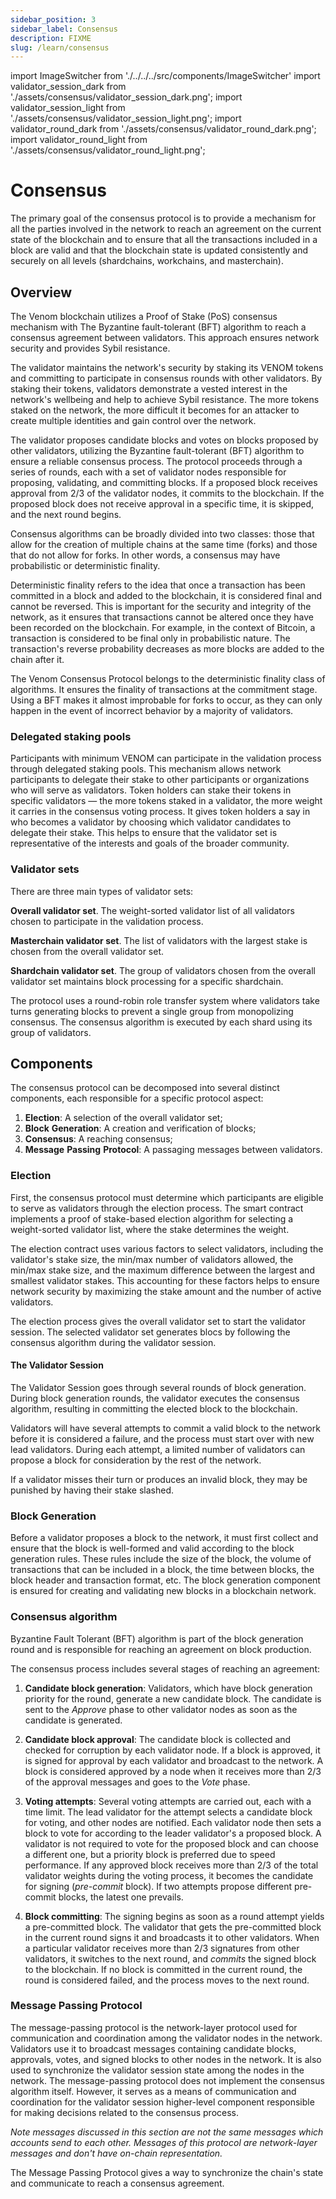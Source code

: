 ```yaml
---
sidebar_position: 3
sidebar_label: Consensus
description: FIXME
slug: /learn/consensus
---
```


import ImageSwitcher from './../../../src/components/ImageSwitcher'
import validator_session_dark from './assets/consensus/validator_session_dark.png';
import validator_session_light from './assets/consensus/validator_session_light.png';
import validator_round_dark from './assets/consensus/validator_round_dark.png';
import validator_round_light from './assets/consensus/validator_round_light.png';

# Consensus

The primary goal of the consensus protocol is to provide a mechanism for all the parties involved in the network to reach an agreement on the current state of the blockchain and to ensure that all the transactions included in a block are valid and that the blockchain state is updated consistently and securely on all levels (shardchains, workchains, and masterchain).

## Overview

The Venom blockchain utilizes a Proof of Stake (PoS) consensus mechanism with The Byzantine fault-tolerant (BFT) algorithm to reach a consensus agreement between validators. This approach ensures network security and provides Sybil resistance.

The validator maintains the network's security by staking its VENOM tokens and committing to participate in consensus rounds with other validators. By staking their tokens, validators demonstrate a vested interest in the network's wellbeing and help to achieve Sybil resistance. The more tokens staked on the network, the more difficult it becomes for an attacker to create multiple identities and gain control over the network.

The validator proposes candidate blocks and votes on blocks proposed by other validators, utilizing the Byzantine fault-tolerant (BFT) algorithm to ensure a reliable consensus process. The protocol proceeds through a series of rounds, each with a set of validator nodes responsible for proposing, validating, and committing blocks. If a proposed block receives approval from 2/3 of the validator nodes, it commits to the blockchain. If the proposed block does not receive approval in a specific time, it is skipped, and the next round begins.

Consensus algorithms can be broadly divided into two classes: those that allow for the creation of multiple chains at the same time (forks) and those that do not allow for forks. In other words, a consensus may have probabilistic or deterministic finality.

Deterministic finality refers to the idea that once a transaction has been committed in a block and added to the blockchain, it is considered final and cannot be reversed. This is important for the security and integrity of the network, as it ensures that transactions cannot be altered once they have been recorded on the blockchain. For example, in the context of Bitcoin, a transaction is considered to be final only in probabilistic nature. The transaction's reverse probability decreases as more blocks are added to the chain after it.

The Venom Consensus Protocol belongs to the deterministic finality class of algorithms. It ensures the finality of transactions at the commitment stage. Using a BFT makes it almost improbable for forks to occur, as they can only happen in the event of incorrect behavior by a majority of validators.

### Delegated staking pools

Participants with minimum VENOM can participate in the validation process through delegated staking pools. This mechanism allows network participants to delegate their stake to other participants or organizations who will serve as validators. Token holders can stake their tokens in specific validators — the more tokens staked in a validator, the more weight it carries in the consensus voting process. It gives token holders a say in who becomes a validator by choosing which validator candidates to delegate their stake. This helps to ensure that the validator set is representative of the interests and goals of the broader community.

### Validator sets

There are three main types of validator sets:

**Overall validator set**. The weight-sorted validator list of all validators chosen to participate in the validation process.

**Masterchain validator set**. The list of validators with the largest stake is chosen from the overall validator set.

**Shardchain validator set**. The group of validators chosen from the overall validator set maintains block processing for a specific shardchain.

The protocol uses a round-robin role transfer system where validators take turns generating blocks to prevent a single group from monopolizing consensus. The consensus algorithm is executed by each shard using its group of validators.

## Components

The consensus protocol can be decomposed into several distinct components, each responsible for a specific protocol aspect:

1) **Election**: A selection of the overall validator set;  
2) **Block** **Generation**: A creation and verification of blocks;  
3) **Consensus**: A reaching consensus;  
4) **Message** **Passing** **Protocol**: A passaging messages between validators.

### Election

First, the consensus protocol must determine which participants are eligible to serve as validators through the election process. The smart contract implements a proof of stake-based election algorithm for selecting a weight-sorted validator list, where the stake determines the weight.

The election contract uses various factors to select validators, including the validator's stake size, the min/max number of validators allowed, the min/max stake size, and the maximum difference between the largest and smallest validator stakes. This accounting for these factors helps to ensure network security by maximizing the stake amount and the number of active validators.

The election process gives the overall validator set to start the validator session. The selected validator set generates blocs by following the consensus algorithm during the validator session.

#### The Validator Session

The Validator Session goes through several rounds of block generation. During block generation rounds, the validator executes the consensus algorithm, resulting in committing the elected block to the blockchain.

Validators will have several attempts to commit a valid block to the network before it is considered a failure, and the process must start over with new lead validators. During each attempt, a limited number of validators can propose a block for consideration by the rest of the network.

If a validator misses their turn or produces an invalid block, they may be punished by having their stake slashed.

<ImageSwitcher
    lightImageSrc={validator_session_light}
    darkImageSrc={validator_session_dark}
    alt="Validator session"
/>

### Block Generation

Before a validator proposes a block to the network, it must first collect and ensure that the block is well-formed and valid according to the block generation rules. These rules include the size of the block, the volume of transactions that can be included in a block, the time between blocks, the block header and transaction format, etc. The block generation component is ensured for creating and validating new blocks in a blockchain network.

### Consensus algorithm

Byzantine Fault Tolerant (BFT) algorithm is part of the block generation round and is responsible for reaching an agreement on block production.

The consensus process includes several stages of reaching an agreement:

1) **Candidate block generation**: Validators, which have block generation priority for the round, generate a new candidate block. The candidate is sent to the *Approve* phase to other validator nodes as soon as the candidate is generated.

2) **Candidate block approval**: The candidate block is collected and checked for corruption by each validator node. If a block is approved, it is signed for approval by each validator and broadcast to the network. A block is considered approved by a node when it receives more than 2/3 of the approval messages and goes to the *Vote* phase.

3) **Voting attempts**: Several voting attempts are carried out, each with a time limit. The lead validator for the attempt selects a candidate block for voting, and other nodes are notified. Each validator node then sets a block to vote for according to the leader validator's a proposed block. A validator is not required to vote for the proposed block and can choose a different one, but a priority block is preferred due to speed performance. If any approved block receives more than 2/3 of the total validator weights during the voting process, it becomes the candidate for signing (*pre-commit* block). If two attempts propose different pre-commit blocks, the latest one prevails.

4) **Block committing**: The signing begins as soon as a round attempt yields a pre-committed block. The validator that gets the pre-committed block in the current round signs it and broadcasts it to other validators. When a particular validator receives more than 2/3 signatures from other validators, it switches to the next round, and *commits* the signed block to the blockchain. If no block is committed in the current round, the round is considered failed, and the process moves to the next round.

<ImageSwitcher
    lightImageSrc={validator_round_light}
    darkImageSrc={validator_round_dark}
    alt="Validator round"
/>

### Message Passing Protocol

The message-passing protocol is the network-layer protocol used for communication and coordination among the validator nodes in the network. Validators use it to broadcast messages containing candidate blocks, approvals, votes, and signed blocks to other nodes in the network. It is also used to synchronize the validator session state among the nodes in the network. The message-passing protocol does not implement the consensus algorithm itself. However, it serves as a means of communication and coordination for the validator session higher-level component responsible for making decisions related to the consensus process.

*Note messages discussed in this section are not the same messages which accounts send to each other. Messages of this protocol are network-layer messages and don't have on-chain representation.*

The Message Passing Protocol gives a way to synchronize the chain's state and communicate to reach a consensus agreement.
